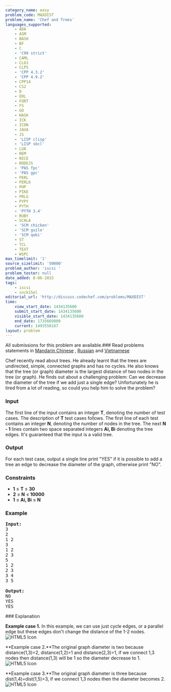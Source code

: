 ```yaml
---
category_name: easy
problem_code: MAXDIST
problem_name: 'Chef and Trees'
languages_supported:
    - ADA
    - ASM
    - BASH
    - BF
    - C
    - 'C99 strict'
    - CAML
    - CLOJ
    - CLPS
    - 'CPP 4.3.2'
    - 'CPP 4.9.2'
    - CPP14
    - CS2
    - D
    - ERL
    - FORT
    - FS
    - GO
    - HASK
    - ICK
    - ICON
    - JAVA
    - JS
    - 'LISP clisp'
    - 'LISP sbcl'
    - LUA
    - NEM
    - NICE
    - NODEJS
    - 'PAS fpc'
    - 'PAS gpc'
    - PERL
    - PERL6
    - PHP
    - PIKE
    - PRLG
    - PYPY
    - PYTH
    - 'PYTH 3.4'
    - RUBY
    - SCALA
    - 'SCM chicken'
    - 'SCM guile'
    - 'SCM qobi'
    - ST
    - TCL
    - TEXT
    - WSPC
max_timelimit: '1'
source_sizelimit: '50000'
problem_author: 'iscsi '
problem_tester: null
date_added: 8-06-2015
tags:
    - iscsi
    - snck15el
editorial_url: 'http://discuss.codechef.com/problems/MAXDIST'
time:
    view_start_date: 1434135600
    submit_start_date: 1434135600
    visible_start_date: 1434135600
    end_date: 1735669800
    current: 1493558167
layout: problem
---
```

All submissions for this problem are available.###  Read problems statements in [Mandarin Chinese](http://www.codechef.com/download/translated/SNCK15EL/mandarin/MAXDIST.pdf) , [Russian](http://www.codechef.com/download/translated/SNCK15EL/russian/MAXDIST.pdf) and [Vietnamese](http://www.codechef.com/download/translated/SNCK15EL/vietnamese/MAXDIST.pdf)

Chef recently read about trees. He already learnt that the trees are undirected, simple, connected graphs and has no cycles. He also knows that the tree (or graph) diameter is the largest distance of two nodes in the tree (or graph). He finds out about a challenging problem: Can we decrease the diameter of the tree if we add just a single edge? Unfortunately he is tired from a lot of reading, so could you help him to solve the problem?

### Input

The first line of the input contains an integer **T**, denoting the number of test cases. The description of **T** test cases follows. The first line of each test contains an integer **N**, denoting the number of nodes in the tree. The next **N - 1** lines contain two space separated integers **Ai, Bi** denoting the tree edges. It's guaranteed that the input is a valid tree.

### Output

For each test case, output a single line print "YES" if it is possible to add a tree an edge to decrease the diameter of the graph, otherwise print "NO".

### Constraints

- **1** ≤ **T** ≤  **30**
- **2** ≤ **N** ≤  **10000**
- **1** ≤ **Ai, Bi** ≤  **N**

### Example

<pre><b>Input:</b>
3
2
1 2
3 
1 2
2 3
5
1 2
2 3
3 4
3 5

<b>Output:</b>
NO
YES
YES
</pre>### Explanation

**Example case 1.** In this example, we can use just cycle edges, or a parallel edge but these edges don't change the distance of the 1-2 nodes. ![HTML5 Icon](https://dl.dropboxusercontent.com/u/61869957/example1.bmp)

**Example case 2.**The original graph diameter is two because distance(1,3)=2, distance(1,2)=1 and distance(2,3)=1, if we connect 1,3 nodes then distance(1,3) will be 1 so the diameter decrease to 1. ![HTML5 Icon](https://dl.dropboxusercontent.com/u/61869957/example2.bmp)

**Example case 3.**The original graph diameter is three because dist(1,4)=dist(1,5)=3, if we connect 1,3 nodes then the diameter becomes 2. ![HTML5 Icon](https://dl.dropboxusercontent.com/u/61869957/example3.bmp)
